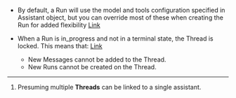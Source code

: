 - By default, a Run will use the model and tools configuration specified in Assistant object, but you can override most of these when creating the Run for added flexibility [Link](https://platform.openai.com/docs/assistants/deep-dive#runs-and-run-steps)

- When a Run is in_progress and not in a terminal state, the Thread is locked. This means that: [Link](https://platform.openai.com/docs/assistants/deep-dive#thread-locks)
    - New Messages cannot be added to the Thread.
    - New Runs cannot be created on the Thread.

---

1. Presuming multiple **Threads** can be linked to a single assistant. 